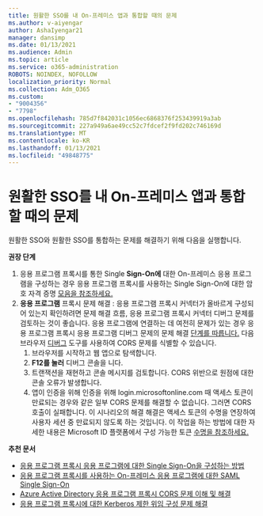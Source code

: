 ```yaml
---
title: 원활한 SSO를 내 On-프레미스 앱과 통합할 때의 문제
ms.author: v-aiyengar
author: AshaIyengar21
manager: dansimp
ms.date: 01/13/2021
ms.audience: Admin
ms.topic: article
ms.service: o365-administration
ROBOTS: NOINDEX, NOFOLLOW
localization_priority: Normal
ms.collection: Adm_O365
ms.custom:
- "9004356"
- "7798"
ms.openlocfilehash: 785d7f842031c1056ec6868376f253439919a3ab
ms.sourcegitcommit: 227a949a6ae49cc52c7fdcef2f9fd202c746169d
ms.translationtype: MT
ms.contentlocale: ko-KR
ms.lasthandoff: 01/13/2021
ms.locfileid: "49848775"
---
```

# <a name="issues-with-integrating-seamless-sso-with-my-on-premises-apps"></a>원활한 SSO를 내 On-프레미스 앱과 통합할 때의 문제

원활한 SSO와 원활한 SSO를 통합하는 문제를 해결하기 위해 다음을 실행합니다.

**권장 단계**

1. 응용 프로그램  프록시를 통한 Single **Sign-On에** 대한 On-프레미스 응용 프로그램을 구성하는 경우 응용 프로그램 프록시를 사용하는 Single Sign-On에 대한 암호 자격 증명 [모음을 참조하세요.](https://docs.microsoft.com/azure/active-directory/manage-apps/application-proxy-configure-single-sign-on-password-vaulting)
1. **응용 프로그램** 프록시 문제 해결 : 응용 프로그램 프록시 커넥터가 올바르게 구성되어 있는지 확인하려면 문제 해결 흐름, 응용 프로그램 프록시 커넥터 디버그 문제를 검토하는 것이 좋습니다. [](https://docs.microsoft.com/azure/active-directory/manage-apps/application-proxy-debug-connectors) 응용 프로그램에 연결하는 데 여전히 문제가 있는 경우 응용 프로그램 프록시 응용 프로그램 디버그 문제의 문제 해결 [단계를 따릅니다.](https://docs.microsoft.com/azure/active-directory/manage-apps/application-proxy-debug-apps) 다음 브라우저 [디버그](https://docs.microsoft.com/azure/active-directory/manage-apps/application-proxy-understand-cors-issues#understand-and-identify-cors-issues) 도구를 사용하여 CORS 문제를 식별할 수 있습니다.
    1. 브라우저를 시작하고 웹 앱으로 탐색합니다.
    1. **F12를 눌러** 디버그 콘솔을 니다.
    1. 트랜잭션을 재현하고 콘솔 메시지를 검토합니다. CORS 위반으로 원점에 대한 콘솔 오류가 발생합니다.
    1. 앱이 인증을 위해 인증을 위해 login.microsoftonline.com 때 액세스 토큰이 만료되는 경우와 같은 일부 CORS 문제를 해결할 수 없습니다. 그러면 CORS 호출이 실패합니다. 이 시나리오의 해결 해결은 액세스 토큰의 수명을 연장하여 사용자 세션 중 만료되지 않도록 하는 것입니다. 이 작업을 하는 방법에 대한 자세한 내용은 Microsoft ID 플랫폼에서 구성 가능한 토큰 [수명을 참조하세요.](https://docs.microsoft.com/azure/active-directory/develop/active-directory-configurable-token-lifetimes)

**추천 문서**

- [응용 프로그램 프록시 응용 프로그램에 대한 Single Sign-On을 구성하는 방법](https://docs.microsoft.com/azure/active-directory/manage-apps/application-proxy-config-sso-how-to)
- [응용 프로그램 프록시를 사용하는 On-프레미스 응용 프로그램에 대한 SAML Single Sign-On](https://docs.microsoft.com/azure/active-directory/manage-apps/application-proxy-configure-single-sign-on-on-premises-apps)
- [Azure Active Directory 응용 프로그램 프록시 CORS 문제 이해 및 해결](https://docs.microsoft.com/azure/active-directory/manage-apps/application-proxy-understand-cors-issues#solutions-for-application-proxy-cors-issues)
- [응용 프로그램 프록시에 대한 Kerberos 제한 위임 구성 문제 해결](https://docs.microsoft.com/azure/active-directory/manage-apps/application-proxy-back-end-kerberos-constrained-delegation-how-to)